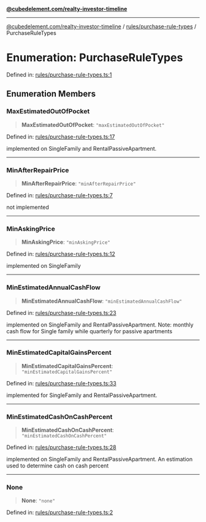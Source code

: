 [**@cubedelement.com/realty-investor-timeline**](../../../index.md)

---

[@cubedelement.com/realty-investor-timeline](../../../modules.md) / [rules/purchase-rule-types](../index.md) / PurchaseRuleTypes

# Enumeration: PurchaseRuleTypes

Defined in: [rules/purchase-rule-types.ts:1](https://github.com/kvernon/realty-investor-timeline/blob/604db9c08bd36b2a48c8b342796ed6cd0d1401e0/src/rules/purchase-rule-types.ts#L1)

## Enumeration Members

### MaxEstimatedOutOfPocket

> **MaxEstimatedOutOfPocket**: `"maxEstimatedOutOfPocket"`

Defined in: [rules/purchase-rule-types.ts:17](https://github.com/kvernon/realty-investor-timeline/blob/604db9c08bd36b2a48c8b342796ed6cd0d1401e0/src/rules/purchase-rule-types.ts#L17)

implemented on SingleFamily and RentalPassiveApartment.

---

### MinAfterRepairPrice

> **MinAfterRepairPrice**: `"minAfterRepairPrice"`

Defined in: [rules/purchase-rule-types.ts:7](https://github.com/kvernon/realty-investor-timeline/blob/604db9c08bd36b2a48c8b342796ed6cd0d1401e0/src/rules/purchase-rule-types.ts#L7)

not implemented

---

### MinAskingPrice

> **MinAskingPrice**: `"minAskingPrice"`

Defined in: [rules/purchase-rule-types.ts:12](https://github.com/kvernon/realty-investor-timeline/blob/604db9c08bd36b2a48c8b342796ed6cd0d1401e0/src/rules/purchase-rule-types.ts#L12)

implemented on SingleFamily

---

### MinEstimatedAnnualCashFlow

> **MinEstimatedAnnualCashFlow**: `"minEstimatedAnnualCashFlow"`

Defined in: [rules/purchase-rule-types.ts:23](https://github.com/kvernon/realty-investor-timeline/blob/604db9c08bd36b2a48c8b342796ed6cd0d1401e0/src/rules/purchase-rule-types.ts#L23)

implemented on SingleFamily and RentalPassiveApartment. Note: monthly cash flow for Single family
while quarterly for passive apartments

---

### MinEstimatedCapitalGainsPercent

> **MinEstimatedCapitalGainsPercent**: `"minEstimatedCapitalGainsPercent"`

Defined in: [rules/purchase-rule-types.ts:33](https://github.com/kvernon/realty-investor-timeline/blob/604db9c08bd36b2a48c8b342796ed6cd0d1401e0/src/rules/purchase-rule-types.ts#L33)

implemented for SingleFamily and RentalPassiveApartment.

---

### MinEstimatedCashOnCashPercent

> **MinEstimatedCashOnCashPercent**: `"minEstimatedCashOnCashPercent"`

Defined in: [rules/purchase-rule-types.ts:28](https://github.com/kvernon/realty-investor-timeline/blob/604db9c08bd36b2a48c8b342796ed6cd0d1401e0/src/rules/purchase-rule-types.ts#L28)

implemented on SingleFamily and RentalPassiveApartment. An estimation used to determine cash on cash percent

---

### None

> **None**: `"none"`

Defined in: [rules/purchase-rule-types.ts:2](https://github.com/kvernon/realty-investor-timeline/blob/604db9c08bd36b2a48c8b342796ed6cd0d1401e0/src/rules/purchase-rule-types.ts#L2)
